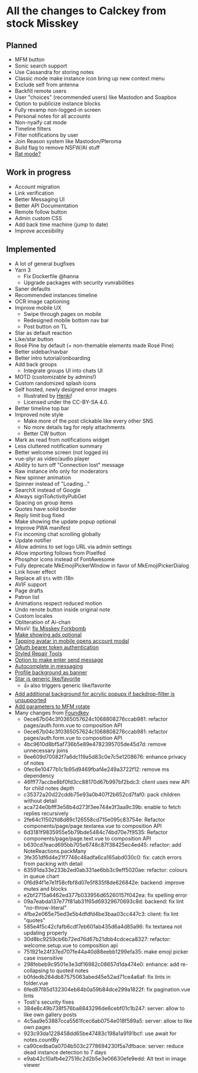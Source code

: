 # All the changes to Calckey from stock Misskey

## Planned

- MFM button
- Sonic search support
- Use Cassandra for storing notes
- Classic mode make instance icon bring up new context menu
- Exclude self from antenna
- Backfill remote users
- User "choices" (recommended users) like Mastodon and Soapbox
- Option to publicize instance blocks
- Fully revamp non-logged-in screen
- Personal notes for all accounts
- Non-nyaify cat mode
- Timeline filters
- Filter notifications by user
- Join Reason system like Mastodon/Pleroma
- Build flag to remove NSFW/AI stuff
- [Rat mode?](https://stop.voring.me/notes/933fx97bmd)

## Work in progress

- Account migration
- Link verification
- Better Messaging UI
- Better API Documentation
- Remote follow button
- Admin custom CSS
- Add back time machine (jump to date)
- Improve accesibility

## Implemented

- A lot of general bugfixes
- Yarn 3
  - Fix Dockerfile @hanna
  - Upgrade packages with security vunrabilities
- Saner defaults
- Recommended instances timeline
- OCR image captioning
- Improve mobile UX
  - Swipe through pages on mobile
  - Redesigned mobile bottom nav bar
  - Post button on TL
- Star as default reaction
- Like/star button
- Rosé Pine by default (+ non-themable elements made Rosé Pine)
- Better sidebar/navbar
- Better intro tutorial/onboarding
- Add back groups
  - Integrate groups UI into chats UI
- MOTD (customizable by admins!)
- Custom randomized splash icons
- Self hosted, newly designed error images
  - Illustrated by [Henki](https://www.youtube.com/c/Henkiwashere)!
  - Licensed under the CC-BY-SA 4.0.
- Better timeline top bar
- Improved note style
  - Make more of the post clickable like every other SNS
  - No more details tag for reply attachments
  - Better CW button
- Mark as read from notifications widget
- Less cluttered notification summary
- Better welcome screen (not logged in)
- vue-plyr as video/audio player
- Ability to turn off "Connection lost" message
- Raw instance info only for moderators
- New spinner animation
- Spinner instead of "Loading..."
- SearchX instead of Google
- Always signToActivityPubGet
- Spacing on group items
- Quotes have solid border
- Reply limit bug fixed
- Make showing the update popup optional
- Improve PWA manifest
- Fix incoming chat scrolling globally
- Update notifier
- Allow admins to set logo URL via admin settings
- Allow importing follows from Pixelfed
- Phosphor icons instead of FontAwesome
- Fully deprecate MkEmojiPickerWindow in favor of MkEmojiPickerDialog
- Link hover effect
- Replace all `$ts` with i18n
- AVIF support
- Page drafts
- Patron list
- Animations respect reduced motion
- Undo renote button inside original note
- Custom locales
- Obliteration of Ai-chan
- MissV: [fix Misskey Forkbomb](https://code.vtopia.live/Vtopia/MissV/commit/40b23c070bd4adbb3188c73546c6c625138fb3c1)
- [Make showing ads optional](https://github.com/misskey-dev/misskey/pull/8996)
- [Tapping avatar in mobile opens account modal](https://github.com/misskey-dev/misskey/pull/9056)
- [OAuth bearer token authentication](https://github.com/misskey-dev/misskey/pull/9021)
- [Styled Repair Tools](https://github.com/misskey-dev/misskey/pull/8956)
- [Option to make enter send message](https://github.com/misskey-dev/misskey/pull/8954)
- [Autocomplete in messaging](https://github.com/misskey-dev/misskey/pull/8955)
- [Profile background as banner](https://codeberg.org/Freeplay/Misskey-Tweaks/src/branch/main/snippets/profile-background.styl)
- [Star is generic like/favorite](https://github.com/JakeMBauer/Misskey-Extras/blob/master/patches/star-is-like.patch)
  - 👍 also triggers generic like/favorite
- [Add additional background for acrylic popups if backdrop-filter is unsupported](https://github.com/misskey-dev/misskey/pull/8671)
- [Add parameters to MFM rotate](https://github.com/misskey-dev/misskey/pull/8549)
- Many changes from [Foundkey](https://akkoma.dev/FoundKeyGang/Foundkey)
	- 0ece67b04c3f0365057624c1068808276ccab981: refactor pages/auth.form.vue to composition API
	- 0ece67b04c3f0365057624c1068808276ccab981: refactor pages/auth.form.vue to composition API
	- 4bc9610d8bf5af736b5e89e4782395705de45d7d: remove unnecessary joins
	- 9ee609d70082f7a6dc119a5d83c0e7c5e1208676: enhance privacy of notes
	- 0fec6e10477b1c1b95d9469fbaf4e249a3722f12: remove ms dependency
	- 46fff77accbe8bf0fd3cc88170d67b997bf2bdc3:  client uses new API for child notes depth
	- c35372a20d22cddb75e93a0b407f2b652cd7faf0:  pack children without detail
	- aca724e0bfff3e58b4d273f3ee744e3f3aa9c39b: enable to fetch replies recursively
	- 2fe64c11502fd8d89c126558cd715e095c83754e: Refactor components/page/page.textarea.vue to composition API
	- 6d3181f9835955e5b79bde5484c74bd70e7f9535: Refactor components/page/page.text.vue to composition API
	- b630cd7eacd695bb705e6748c87f38425ec4ed45:  refactor: add NoteReactions.packMany
	- 3fe351df6d4e21f7748c46adfa6ca165abd030c0: fix: catch errors from packing with detail
	- 63591da33e233b2ed0ab331ae6bb3c9eff5020ae: refactor: colours in queue chart
	- 0f6d94f1e7e1f58cfbf8d07e5f835f8de626842e: backend: improve mutes and blocks
	- e2bf2715a6462ed377b033956d65260157f042ea: fix spelling error
	- 09a7eabda137e77f81ab31f65d69329670693c8d: backend: fix lint "no-throw-literal"
	- 4fbe2e065e75ed3e5b4dfdfd4be3baa03cc447c3: client: fix lint "quotes"
	- 585e4f5c42cfafb6cdf7eb601ab435d6a4d85a96: fix textarea not updating properly
	- 30d8bc9259cb6b72ed76d67b21dbb4cdceca8327: refactor: welcome.setup.vue to composition api
	- 751921e24f37ed707fe44a40d88eebb1299efa35: make emoji picker case insensitive
	- 298febeb9c9501e3e3df16982c08657d1da474e0: enhance: add re-collapsing to quoted notes
	- b0fdedb264db87575063abed45e52ad71ce4a6af: fix lints in folder.vue
	- 6fed87f85d132304eb84b0a59b84dce299a1822f: fix pagination.vue lints
	- Tosti's security fixes
	- 384e8c49b738f576ba8843296de6cebf01c1b247: server: allow to like own gallery posts
	- 4c5aa9e53887cca5561fcec6ab0754e018f589a5: server: allow to like own pages
	- 923c93da1228458dd65be47483c198a1a9191bcf: use await for notes.countBy
	- ca90cedba0a0704b503c2778694230f5a7dfbace: server: reduce dead instance detection to 7 days
	- e9ab42c10afb4e27516c2d2b5e3e06630efe9edd: Alt text in image viewer
